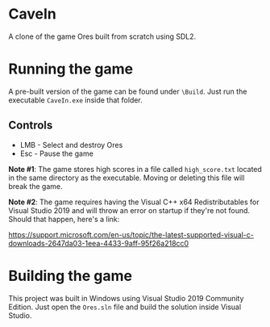 # CaveIn
A clone of the game Ores built from scratch using SDL2.

# Running the game
A pre-built version of the game can be found under `\Build`. Just run the executable `CaveIn.exe` inside that folder.

## Controls

- LMB - Select and destroy Ores
- Esc - Pause the game

**Note #1**: The game stores high scores in a file called `high_score.txt` located in the same directory as the executable. Moving or deleting this file will break the game.

**Note #2**: The game requires having the Visual C++ x64 Redistributables for Visual Studio 2019 and will throw an error on startup if they're not found.
Should that happen, here's a link:

https://support.microsoft.com/en-us/topic/the-latest-supported-visual-c-downloads-2647da03-1eea-4433-9aff-95f26a218cc0

# Building the game
This project was built in Windows using Visual Studio 2019 Community Edition. Just open the `Ores.sln` file and build the solution inside Visual Studio.
